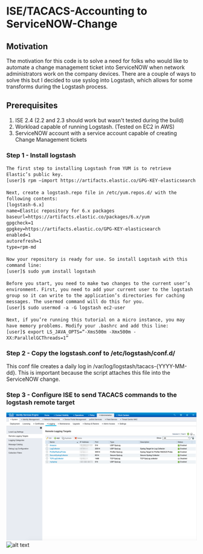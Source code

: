 # ISE/TACACS-Accounting to ServiceNOW-Change

## Motivation
The motivation for this code is to solve a need for folks who would like to automate a change management ticket into ServiceNOW when network administrators work on the company devices. There are a couple of ways to solve this but I decided to use syslog into Logstash, which allows for some transforms during the Logstash process.

## Prerequisites
1. ISE 2.4 (2.2 and 2.3 should work but wasn't tested during the build)
2. Workload capable of running Logstash. (Tested on EC2 in AWS)
3. ServiceNOW account with a service account capable of creating Change Management tickets

### Step 1 - Install logstash
```
The first step to installing Logstash from YUM is to retrieve Elastic’s public key.
[user]$ rpm –import https://artifacts.elastic.co/GPG-KEY-elasticsearch

Next, create a logstash.repo file in /etc/yum.repos.d/ with the following contents:
[logstash-6.x]
name=Elastic repository for 6.x packages
baseurl=https://artifacts.elastic.co/packages/6.x/yum
gpgcheck=1
gpgkey=https://artifacts.elastic.co/GPG-KEY-elasticsearch
enabled=1
autorefresh=1
type=rpm-md

Now your repository is ready for use. So install Logstash with this command line:
[user]$ sudo yum install logstash

Before you start, you need to make two changes to the current user’s environment. First, you need to add your current user to the logstash group so it can write to the application’s directories for caching messages. The usermod command will do this for you.
[user]$ sudo usermod -a -G logstash ec2-user

Next, if you’re running this tutorial on a micro instance, you may have memory problems. Modify your .bashrc and add this line:
[user]$ export LS_JAVA_OPTS=“-Xms500m -Xmx500m -XX:ParallelGCThreads=1”

```
### Step 2 - Copy the logstash.conf to /etc/logstash/conf.d/
This conf file creates a daily log in /var/log/logstash/tacacs-{YYYY-MM-dd}. This is important because the script attaches this file into the ServiceNOW change.

### Step 3 - Configure ISE to send TACACS commands to the logstash remote target
![alt text](https://github.com/CiscoSE/ISE-TACACS_Accounting-to-ServiceNOW/blob/master/images/remote%20target-fixed.png)
![alt text]()
